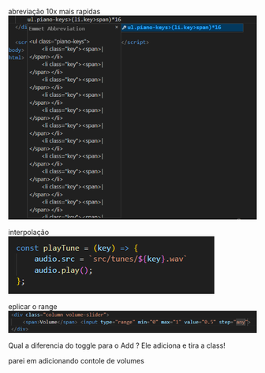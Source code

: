 abreviação 10x mais rapidas
![alt text](image.png)

interpolação 
![alt text](image-1.png)

eplicar o range 
![alt text](image-2.png)

Qual a diferencia do toggle para o Add ?
Ele adiciona e tira a class!

parei em adicionando contole de volumes
